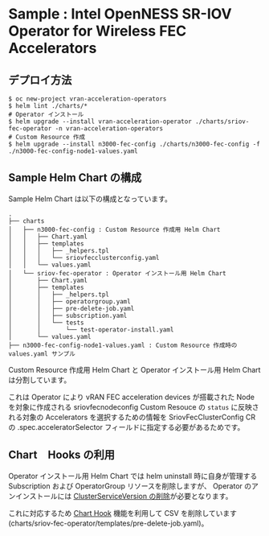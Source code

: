 # Sample : Intel OpenNESS SR-IOV Operator for Wireless FEC Accelerators

## デプロイ方法

```
$ oc new-project vran-acceleration-operators
$ helm lint ./charts/*
# Operator インストール
$ helm upgrade --install vran-acceleration-operator ./charts/sriov-fec-operator -n vran-acceleration-operators
# Custom Resource 作成
$ helm upgrade --install n3000-fec-config ./charts/n3000-fec-config -f ./n3000-fec-config-node1-values.yaml
```

## Sample Helm Chart の構成

Sample Helm Chart は以下の構成となっています。

```
.
├── charts
│   ├── n3000-fec-config : Custom Resource 作成用 Helm Chart
│   │   ├── Chart.yaml
│   │   ├── templates
│   │   │   ├── _helpers.tpl
│   │   │   └── sriovfecclusterconfig.yaml
│   │   └── values.yaml
│   └── sriov-fec-operator : Operator インストール用 Helm Chart
│       ├── Chart.yaml
│       ├── templates
│       │   ├── _helpers.tpl
│       │   ├── operatorgroup.yaml
│       │   ├── pre-delete-job.yaml
│       │   ├── subscription.yaml
│       │   └── tests
│       │       └── test-operator-install.yaml
│       └── values.yaml
├── n3000-fec-config-node1-values.yaml : Custom Resource 作成時の values.yaml サンプル
```

Custom Resource 作成用 Helm Chart と Operator インストール用 Helm Chart は分割しています。

これは Operator により vRAN FEC acceleration devices が搭載された Node を対象に作成される sriovfecnodeconfig Custom Resouce の `status` に反映される対象の Accelerators を選択するための情報を SriovFecClusterConfig CR の .spec.acceleratorSelector フィールドに指定する必要があるためです。


## Chart　Hooks の利用

Operator インストール用 Helm Chart では helm uninstall 時に自身が管理する Subscription および OperatorGroup リソースを削除しますが、 Operator のアンインストールには [ClusterServiceVersion の削除](https://docs.openshift.com/container-platform/4.9/operators/admin/olm-deleting-operators-from-cluster.html#olm-deleting-operators-from-a-cluster)が必要となります。

これに対応するため [Chart Hook](https://helm.sh/docs/topics/charts_hooks/) 機能を利用して CSV を削除しています (charts/sriov-fec-operator/templates/pre-delete-job.yaml)。
